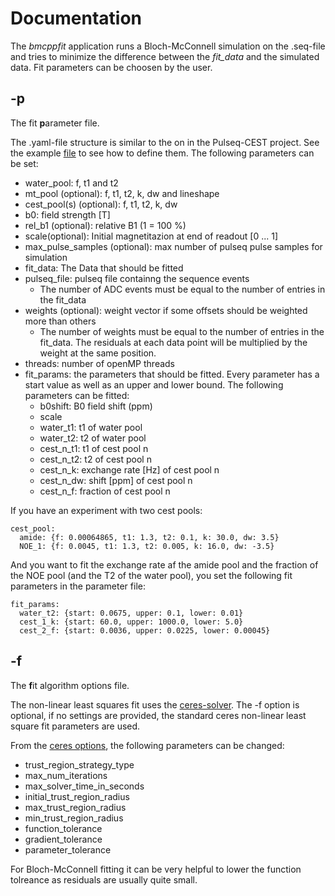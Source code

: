 # Documentation

The *bmcppfit* application runs a Bloch-McConnell simulation on the .seq-file and tries to minimize the difference between the *fit_data* and the simulated data. Fit parameters can be choosen by the user.

## -p
The fit **p**arameter file.

The .yaml-file structure is similar to the on in the Pulseq-CEST project. See the example [file](../tests/matlab/yaml_fit.yaml) to see how to define them. The following parameters can be set:

- water_pool: f, t1 and t2
- mt_pool (optional): f, t1, t2, k, dw and lineshape
- cest_pool(s) (optional): f, t1, t2, k, dw
- b0: field strength [T]
- rel_b1 (optional): relative B1 (1 = 100 %)
- scale(optional): Initial magnetitazion at end of readout [0 ... 1]
- max_pulse_samples (optional): max number of pulseq pulse samples for simulation
- fit_data: The Data that should be fitted
- pulseq_file: pulseq file containng the sequence events
    - The number of ADC events must be equal to the number of entries in the fit_data
- weights (optional): weight vector if some offsets should be weighted more than others
    - The number of weights must be equal to the number of entries in the fit_data. The residuals at each data point will be multiplied by the weight at the same position. 
- threads: number of openMP threads
- fit_params: the parameters that should be fitted. Every parameter has a start value as well as an upper and lower bound. The following parameters can be fitted:
    - b0shift: B0 field shift (ppm)
    - scale
    - water_t1: t1 of water pool
    - water_t2: t2 of water pool
    - cest_n_t1: t1 of cest pool n
    - cest_n_t2: t2 of cest pool n
    - cest_n_k: exchange rate [Hz] of cest pool n
    - cest_n_dw: shift [ppm] of cest pool n
    - cest_n_f: fraction of cest pool n

If you have an experiment with two cest pools: 
```
cest_pool:
  amide: {f: 0.00064865, t1: 1.3, t2: 0.1, k: 30.0, dw: 3.5}
  NOE_1: {f: 0.0045, t1: 1.3, t2: 0.005, k: 16.0, dw: -3.5}
```
And you want to fit the exchange rate af the amide pool and the fraction of the NOE pool (and the T2 of the water pool), you set the following fit parameters in the parameter file:

```
fit_params:
  water_t2: {start: 0.0675, upper: 0.1, lower: 0.01}
  cest_1_k: {start: 60.0, upper: 1000.0, lower: 5.0}
  cest_2_f: {start: 0.0036, upper: 0.0225, lower: 0.00045}
 ```

 ## -f
 The **f**it algorithm options file.

 The non-linear least squares fit uses the [ceres-solver](http://ceres-solver.org/).
The -f option is optional, if no settings are provided, the standard ceres non-linear least square fit parameters are used.

From the [ceres options](http://ceres-solver.org/nnls_solving.html#solver-options), the following parameters can be changed:
- trust_region_strategy_type
- max_num_iterations
- max_solver_time_in_seconds
- initial_trust_region_radius
- max_trust_region_radius
- min_trust_region_radius
- function_tolerance 
- gradient_tolerance
- parameter_tolerance

For Bloch-McConnell fitting it can be very helpful to lower the function tolreance as residuals are usually quite small. 